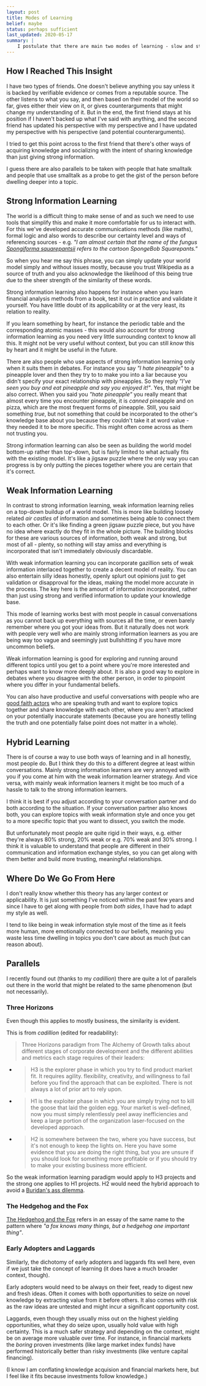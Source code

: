 ```yaml
---
layout: post
title: Modes of Learning
belief: maybe
status: perhaps sufficient
last_updated: 2020-05-17
summary: |
    I postulate that there are main two modes of learning - slow and steady stacking of strong information. And secondly, piling fast lots of weak data to make good inferences from the whole.
---
```


## How I Reached This Insight

I have two types of friends. One doesn't believe anything you say unless it is backed by verifiable evidence or comes from a reputable source. The other listens to what you say, and then based on their model of the world so far, gives either their view on it, or gives counterarguments that might change my understanding of it. But in the end, the first friend stays at his position if I haven't backed up what I've said with anything, and the second friend has updated his perspective with my perspective and I have updated my perspective with his perspective (and potential counterarguments).

I tried to get this point across to the first friend that there's other ways of acquiring knowledge and socializing with the intent of sharing knowledge than just giving strong information. 

I guess there are also parallels to be taken with people that hate smalltalk and people that use smalltalk as a probe to get the gist of the person before dwelling deeper into a topic.


## Strong Information Learning

The world is a difficult thing to make sense of and as such we need to use tools that simplify this and make it more comfortable for us to interact with. For this we've developed accurate communications methods (like maths), formal logic and also words to describe our certainty level and ways of referencing sources - e.g. _"I am almost certain that the name of the fungus [Spongiforma squarepantsii](https://en.wikipedia.org/wiki/Spongiforma_squarepantsii) refers to the cartoon SpongeBob Squarepants."_

So when you hear me say this phrase, you can simply update your world model simply and without issues mostly, because you trust Wikipedia as a source of truth and you also acknowledge the likelihood of this being true due to the sheer strength of the similarity of these words. 

Strong information learning also happens for instance when you learn financial analysis methods from a book, test it out in practice and validate it yourself. You have little doubt of its applicability or at the very least, its relation to reality.

If you learn something by heart, for instance the periodic table and the corresponding atomic masses - this would also account for strong information learning as you need very little surrounding context to know all this. It might not be very useful without context, but you can still _know_ this by heart and it might be useful in the future.

There are also people who use aspects of strong information learning only when it suits them in debates. For instance you say _"I hate pineapple"_  to a pineapple lover and then they try to to make you into a liar because you didn't specify your exact relationship with pineapples. So they reply _"I've seen you buy and eat pineapple and say you enjoyed it!"_. Yes, that might be also correct. When you said you _"hate pineapple"_ you really meant that almost every time you encounter pineapple, it is _canned_ pineapple and on pizza, which are the most frequent forms of pineapple. Still, you said something _true_, but not something that could be incorporated to the other's knowledge base about you because they couldn't take it at word value - they needed it to be more specific. This might often come across as them not trusting you.

Strong information learning can also be seen as building the world model bottom-up rather than top-down, but is fairly limited to what actually fits with the existing model. It's like a jigsaw puzzle where the only way you can progress is by only putting the pieces together where you are certain that it's correct.

## Weak Information Learning

In contrast to strong information learning, weak information learning relies on a top-down buildup of a world model. This is more like building loosely related _air castles_ of information and sometimes being able to connect them to each other. Or it's like finding a green jigsaw puzzle piece, but you have no idea where exactly do they fit in the whole picture. The building blocks for these are various sources of information, both weak and strong, but most of all - plenty, so nothing will stay amiss and everything is incorporated that isn't immediately obviously discardable. 

With weak information learning you can incorporate gazillion sets of weak information interlaced together to create a decent model of reality. You can also entertain silly ideas honestly, openly splurt out opinions just to get validation or disapproval for the ideas, making the model more accurate in the process. The key here is the amount of information incorporated, rather than just using strong and verified information to update your knowledge base.

This mode of learning works best with most people in casual conversations as you cannot back up everything with sources all the time, or even barely remember where you got your ideas from. But it naturally does not work with people very well who are mainly strong information learners as you are being way too vague and seemingly just bullshitting if you have more uncommon beliefs. 

Weak information learning is good for exploring and running around different topics until you get to a point where you're more interested and perhaps want to know more deeply about. It is also a good way to explore in debates where you disagree with the other person, in order to pinpoint where you differ in your fundamental beliefs. 

You can also have productive and useful conversations with people who are [good faith actors](https://en.wikipedia.org/wiki/Good_faith) who are speaking truth and want to explore topics together and share knowledge with each other, where you aren't attacked on your potentially inaccurate statements (because you are honestly telling the truth and one potentially false point does not matter in a whole). 

## Hybrid Learning

There is of course a way to use both ways of learning and in all honestly, most people do. But I think they do this to a different degree at least within conversations. Mainly strong information learners are very annoyed with you if you come at him with the weak information learner strategy. And vice versa, with mainly weak information learners it might be too much of a hassle to talk to the strong information learners. 

I think it is best if you adjust according to your conversation partner and do both according to the situation. If your conversation partner also knows both, you can explore topics with weak information style and once you get to a more specific topic that you want to dissect, you switch the mode. 

But unfortunately most people are quite rigid in their ways, e.g. either they're always 80% strong, 20% weak or e.g. 70% weak and 30% strong. I think it is valuable to understand that people are different in their communication and information exchange styles, so you can get along with them better and build more trusting, meaningful relationships.

## Where Do We Go From Here

I don't really know whether this theory has any larger context or applicability. It is just something I've noticed within the past few years and since I have to get along with people from _both sides_, I have had to adapt my style as well.

I tend to like being in weak information style most of the time as it feels more human, more emotionally connected to our beliefs, meaning you waste less time dwelling in topics you don't care about as much (but can reason about).

## Parallels

I recently found out (thanks to my _cadillion_) there are quite a lot of parallels out there in the world that might be related to the same phenomenon (but not necessarily).

### Three Horizons

Even though this applies to mostly business, the similarity is evident.

This is from _cadillion_ (edited for readability):
>Three Horizons paradigm from The Alchemy of Growth talks about different stages of corporate development and the different abilities and metrics each stage requires of their leaders:
* >H3 is the explorer phase in which you try to find product market fit. It requires agility. flexibility, creativity, and willingness to fail before you find the approach that can be exploited. There is not always a lot of prior art to rely upon.
* >H1 is the exploiter phase in which you are simply trying not to kill the goose that laid the golden egg. Your market is well-defined, now you must simply relentlessly peel away inefficiencies and keep a large portion of the organization laser-focused on the developed approach.
* >H2 is somewhere between the two, where you have success, but it's not enough to keep the lights on. Here you have some evidence that you are doing the right thing, but you are unsure if you should look for something more profitable or if you should try to make your existing business more efficient.

So the weak information learning paradigm would apply to H3 projects and the strong one applies to H1 projects. H2 would need the hybrid approach to avoid a [Buridan's ass dilemma](https://en.wikipedia.org/wiki/Buridan%27s_ass).

### The Hedgehog and the Fox

[The Hedgehog and the Fox](https://en.wikipedia.org/wiki/The_Hedgehog_and_the_Fox) refers in an essay of the same name to the pattern where _"a fox knows many things, but a hedgehog one important thing"_.

### Early Adopters and Laggards

Similarly, the dichotomy of early adopters and laggards fits well here, even if we just take the concept of learning (it does have a much broader context, though).

Early adopters would need to be always on their feet, ready to digest new and fresh ideas. Often it comes with both opportunities to seize on novel knowledge by extracting value from it before others. It also comes with risk as the raw ideas are untested and might incur a significant opportunity cost.

Laggards, even though they usually miss out on the highest yielding opportunities, what they do seize upon, usually hold value with high certainty. This is a much safer strategy and depending on the context, might be on average more valuable over time. For instance, in financial markets the _boring_ proven investments (like large market index funds) have performed historically better than risky investments (like venture capital financing).

(I know I am conflating knowledge acquision and financial markets here, but I feel like it fits because investments follow knowledge.)